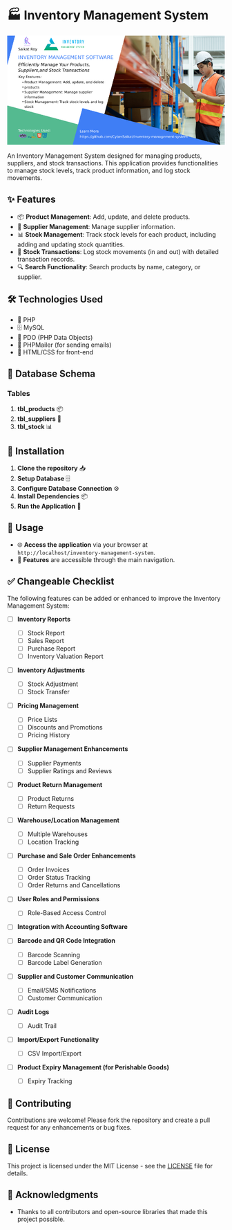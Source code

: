# 🏭 Inventory Management System
![Leading Image](https://raw.githubusercontent.com/CyberSaikat/inventory-management-system/refs/heads/master/assets/images/banner.png)

An Inventory Management System designed for managing products, suppliers, and stock transactions. This application provides functionalities to manage stock levels, track product information, and log stock movements.

## ✨ Features

- 📦 **Product Management**: Add, update, and delete products.
- 🤝 **Supplier Management**: Manage supplier information.
- 📊 **Stock Management**: Track stock levels for each product, including adding and updating stock quantities.
- 📝 **Stock Transactions**: Log stock movements (in and out) with detailed transaction records.
- 🔍 **Search Functionality**: Search products by name, category, or supplier.

## 🛠️ Technologies Used

- 🐘 PHP
- 🗄️ MySQL
- 🔌 PDO (PHP Data Objects)
- 📧 PHPMailer (for sending emails)
- 🎨 HTML/CSS for front-end

## 💾 Database Schema

### Tables

1. **tbl_products** 📦
2. **tbl_suppliers** 🤝
3. **tbl_stock** 📊

## 🚀 Installation

1. **Clone the repository** 📥
2. **Setup Database** 🗄️
3. **Configure Database Connection** ⚙️
4. **Install Dependencies** 📦
5. **Run the Application** 🚀

## 📖 Usage

- 🌐 **Access the application** via your browser at `http://localhost/inventory-management-system`.
- 📱 **Features** are accessible through the main navigation.

## ✅ Changeable Checklist

The following features can be added or enhanced to improve the Inventory Management System:

- [ ] **Inventory Reports**
   - [ ] Stock Report
   - [ ] Sales Report
   - [ ] Purchase Report
   - [ ] Inventory Valuation Report

- [ ] **Inventory Adjustments**
   - [ ] Stock Adjustment
   - [ ] Stock Transfer

- [ ] **Pricing Management**
   - [ ] Price Lists
   - [ ] Discounts and Promotions
   - [ ] Pricing History

- [ ] **Supplier Management Enhancements**
   - [ ] Supplier Payments
   - [ ] Supplier Ratings and Reviews

- [ ] **Product Return Management**
   - [ ] Product Returns
   - [ ] Return Requests

- [ ] **Warehouse/Location Management**
   - [ ] Multiple Warehouses
   - [ ] Location Tracking

- [ ] **Purchase and Sale Order Enhancements**
   - [ ] Order Invoices
   - [ ] Order Status Tracking
   - [ ] Order Returns and Cancellations

- [ ] **User Roles and Permissions**
   - [ ] Role-Based Access Control

- [ ] **Integration with Accounting Software**

- [ ] **Barcode and QR Code Integration**
   - [ ] Barcode Scanning
   - [ ] Barcode Label Generation

- [ ] **Supplier and Customer Communication**
   - [ ] Email/SMS Notifications
   - [ ] Customer Communication

- [ ] **Audit Logs**
   - [ ] Audit Trail

- [ ] **Import/Export Functionality**
   - [ ] CSV Import/Export

- [ ] **Product Expiry Management (for Perishable Goods)**
   - [ ] Expiry Tracking

## 🤝 Contributing

Contributions are welcome! Please fork the repository and create a pull request for any enhancements or bug fixes.

## 📄 License

This project is licensed under the MIT License - see the [LICENSE](LICENSE) file for details.

## 🙏 Acknowledgments

- Thanks to all contributors and open-source libraries that made this project possible.